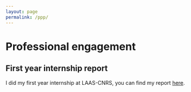 ```yaml
---
layout: page
permalink: /ppp/
---
```


# Professional engagement

## First year internship report

I did my first year internship at LAAS-CNRS, you can find my report [here](/internship-report-1).
